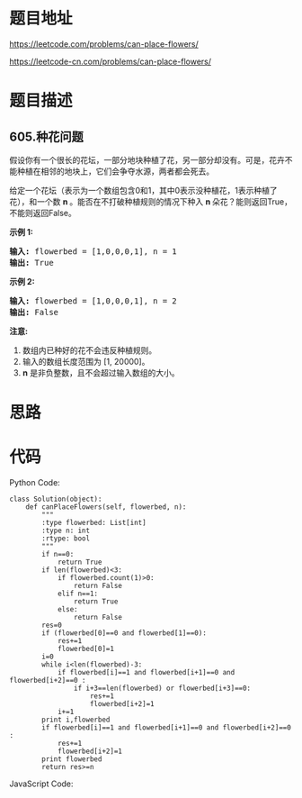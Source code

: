 # 题目地址
https://leetcode.com/problems/can-place-flowers/

https://leetcode-cn.com/problems/can-place-flowers/
# 题目描述
## 605.种花问题
<p>假设你有一个很长的花坛，一部分地块种植了花，另一部分却没有。可是，花卉不能种植在相邻的地块上，它们会争夺水源，两者都会死去。</p>

<p>给定一个花坛（表示为一个数组包含0和1，其中0表示没种植花，1表示种植了花），和一个数&nbsp;<strong>n&nbsp;</strong>。能否在不打破种植规则的情况下种入&nbsp;<strong>n&nbsp;</strong>朵花？能则返回True，不能则返回False。</p>

<p><strong>示例 1:</strong></p>

<pre>
<strong>输入:</strong> flowerbed = [1,0,0,0,1], n = 1
<strong>输出:</strong> True
</pre>

<p><strong>示例 2:</strong></p>

<pre>
<strong>输入:</strong> flowerbed = [1,0,0,0,1], n = 2
<strong>输出:</strong> False
</pre>

<p><strong>注意:</strong></p>

<ol>
	<li>数组内已种好的花不会违反种植规则。</li>
	<li>输入的数组长度范围为 [1, 20000]。</li>
	<li><strong>n</strong> 是非负整数，且不会超过输入数组的大小。</li>
</ol>

# 思路

# 代码
Python Code:

```
class Solution(object):
    def canPlaceFlowers(self, flowerbed, n):
        """
        :type flowerbed: List[int]
        :type n: int
        :rtype: bool
        """
        if n==0:
            return True
        if len(flowerbed)<3:
            if flowerbed.count(1)>0:
                return False
            elif n==1:
                return True
            else:
                return False
        res=0
        if (flowerbed[0]==0 and flowerbed[1]==0):
            res+=1
            flowerbed[0]=1
        i=0
        while i<len(flowerbed)-3:
            if flowerbed[i]==1 and flowerbed[i+1]==0 and flowerbed[i+2]==0 :
                if i+3==len(flowerbed) or flowerbed[i+3]==0:
                    res+=1
                    flowerbed[i+2]=1
            i+=1
        print i,flowerbed
        if flowerbed[i]==1 and flowerbed[i+1]==0 and flowerbed[i+2]==0 :
            res+=1
            flowerbed[i+2]=1
        print flowerbed
        return res>=n
```
JavaScript Code:

```

```
